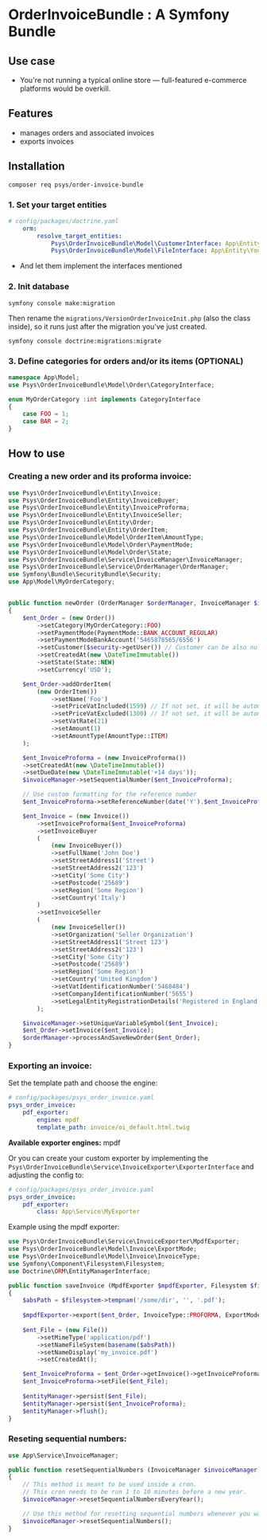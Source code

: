 # OrderInvoiceBundle : A Symfony Bundle
## Use case
- You're not running a typical online store — full-featured e-commerce platforms would be overkill.
## Features
- manages orders and associated invoices
- exports invoices

## Installation

`composer req psys/order-invoice-bundle`

### 1. Set your target entities
``` yaml
# config/packages/doctrine.yaml
    orm:
        resolve_target_entities:                                                              
            Psys\OrderInvoiceBundle\Model\CustomerInterface: App\Entity\YourCustomerEntity
            Psys\OrderInvoiceBundle\Model\FileInterface: App\Entity\YourFileEntity
```
- And let them implement the interfaces mentioned


### 2. Init database

``` command
symfony console make:migration
```
Then rename the `migrations/VersionOrderInvoiceInit.php` (also the class inside), so it runs just after the migration you've just created.
``` command
symfony console doctrine:migrations:migrate
```

### 3. Define categories for orders and/or its items (OPTIONAL)

``` php
namespace App\Model;
use Psys\OrderInvoiceBundle\Model\Order\CategoryInterface;

enum MyOrderCategory :int implements CategoryInterface 
{
    case FOO = 1;
    case BAR = 2;
}
```


## How to use

### Creating a new order and its proforma invoice:
``` php
use Psys\OrderInvoiceBundle\Entity\Invoice;
use Psys\OrderInvoiceBundle\Entity\InvoiceBuyer;
use Psys\OrderInvoiceBundle\Entity\InvoiceProforma;
use Psys\OrderInvoiceBundle\Entity\InvoiceSeller;
use Psys\OrderInvoiceBundle\Entity\Order;
use Psys\OrderInvoiceBundle\Entity\OrderItem;
use Psys\OrderInvoiceBundle\Model\OrderItem\AmountType;
use Psys\OrderInvoiceBundle\Model\Order\PaymentMode;
use Psys\OrderInvoiceBundle\Model\Order\State;
use Psys\OrderInvoiceBundle\Service\InvoiceManager\InvoiceManager;
use Psys\OrderInvoiceBundle\Service\OrderManager\OrderManager;
use Symfony\Bundle\SecurityBundle\Security;
use App\Model\MyOrderCategory;


public function newOrder (OrderManager $orderManager, InvoiceManager $invoiceManager, Security $security) : void
{       
    $ent_Order = (new Order())
        ->setCategory(MyOrderCategory::FOO)
        ->setPaymentMode(PaymentMode::BANK_ACCOUNT_REGULAR)
        ->setPaymentModeBankAccount('5465878565/6556')
        ->setCustomer($security->getUser()) // Customer can be also null
        ->setCreatedAt(new \DateTimeImmutable())
        ->setState(State::NEW)
        ->setCurrency('USD');

    $ent_Order->addOrderItem(
        (new OrderItem())
            ->setName('Foo')
            ->setPriceVatIncluded(1599) // If not set, it will be automatically calculated from price exclusive of VAT
            ->setPriceVatExcluded(1300) // If not set, it will be automatically calculated from price inclusive of VAT
            ->setVatRate(21)
            ->setAmount(1)
            ->setAmountType(AmountType::ITEM)
    );

    $ent_InvoiceProforma = (new InvoiceProforma())
    ->setCreatedAt(new \DateTimeImmutable())
    ->setDueDate(new \DateTimeImmutable('+14 days'));
    $invoiceManager->setSequentialNumber($ent_InvoiceProforma);

    // Use custom formatting for the reference number
    $ent_InvoiceProforma->setReferenceNumber(date('Y').$ent_InvoiceProforma->getSequentialNumber());

    $ent_Invoice = (new Invoice())
        ->setInvoiceProforma($ent_InvoiceProforma)
        ->setInvoiceBuyer
        (
            (new InvoiceBuyer())
            ->setFullName('John Doe')
            ->setStreetAddress1('Street')
            ->setStreetAddress2('123')
            ->setCity('Some City')
            ->setPostcode('25689')
            ->setRegion('Some Region')
            ->setCountry('Italy')
        )
        ->setInvoiceSeller
        (
            (new InvoiceSeller())
            ->setOrganization('Seller Organization')
            ->setStreetAddress1('Street 123')
            ->setStreetAddress2('123')
            ->setCity('Some City')
            ->setPostcode('25689')
            ->setRegion('Some Region')
            ->setCountry('United Kingdom')
            ->setVatIdentificationNumber('5468484')
            ->setCompanyIdentificationNumber('5655')
            ->setLegalEntityRegistrationDetails('Registered in England & Wales No. 01234567  ·  Registered office : 1 King’s Road, London SW1')
        );

    $invoiceManager->setUniqueVariableSymbol($ent_Invoice);
    $ent_Order->setInvoice($ent_Invoice);
    $orderManager->processAndSaveNewOrder($ent_Order);
}
```

### Exporting an invoice:
Set the template path and choose the engine:
``` yaml
# config/packages/psys_order_invoice.yaml
psys_order_invoice:
    pdf_exporter:
        engine: mpdf
        template_path: invoice/oi_default.html.twig
```
**Available exporter engines:** mpdf

Or you can create your custom exporter by implementing the `Psys\OrderInvoiceBundle\Service\InvoiceExporter\ExporterInterface` and adjusting the config to:
``` yaml
# config/packages/psys_order_invoice.yaml
psys_order_invoice:
    pdf_exporter:
        class: App\Service\MyExporter
```

Example using the mpdf exporter:

``` php
use Psys\OrderInvoiceBundle\Service\InvoiceExporter\MpdfExporter;
use Psys\OrderInvoiceBundle\Model\Invoice\ExportMode;
use Psys\OrderInvoiceBundle\Model\Invoice\InvoiceType;
use Symfony\Component\Filesystem\Filesystem;
use Doctrine\ORM\EntityManagerInterface;

public function saveInvoice (MpdfExporter $mpdfExporter, Filesystem $filesystem, Order $ent_Order, EntityManagerInterface $entityManager) : void
{
    $absPath = $filesystem->tempnam('/some/dir', '', '.pdf'); 
    
    $mpdfExporter->export($ent_Order, InvoiceType::PROFORMA, ExportMode::FILE, '', $absPath);
    
    $ent_File = (new File())
        ->setMimeType('application/pdf')
        ->setNameFileSystem(basename($absPath))
        ->setNameDisplay('my_invoice.pdf')
        ->setCreatedAt();

    $ent_InvoiceProforma = $ent_Order->getInvoice()->getInvoiceProforma();
    $ent_InvoiceProforma->setFile($ent_File);
    
    $entityManager->persist($ent_File);
    $entityManager->persist($ent_InvoiceProforma);
    $entityManager->flush();
}
```

### Reseting sequential numbers:
``` php
use App\Service\InvoiceManager;

public function resetSequentialNumbers (InvoiceManager $invoiceManager) : void
{       
    // This method is meant to be used inside a cron. 
    // This cron needs to be run 1 to 10 minutes before a new year.
    $invoiceManager->resetSequentialNumbersEveryYear();

    // Use this method for resetting sequential numbers whenever you want.
    $invoiceManager->resetSequentialNumbers();
}
```